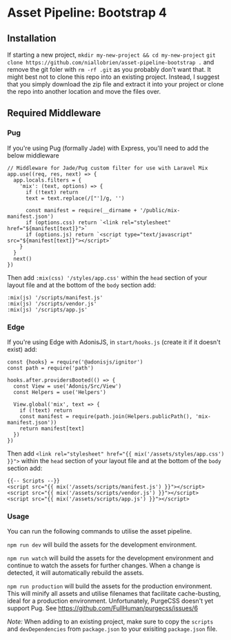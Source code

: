 # Asset Pipeline: Bootstrap 4

## Installation
If starting a new project,
`mkdir my-new-project && cd my-new-project`
`git clone https://github.com/niallobrien/asset-pipeline-bootstrap .` and remove the git foler with `rm -rf .git` as you probably don't want that.
It might best not to clone this repo into an existing project. Instead, I suggest that you simply download the zip file and extract it into your project or clone the repo into another location
and move the files over.

## Required Middleware

### Pug
If you're using Pug (formally Jade) with Express, you'll need to add the below middleware
```
// Middleware for Jade/Pug custom filter for use with Laravel Mix
app.use((req, res, next) => {
  app.locals.filters = {
    'mix': (text, options) => {
      if (!text) return
      text = text.replace(/["']/g, '')

      const manifest = require(__dirname + '/public/mix-manifest.json')
      if (options.css) return `<link rel="stylesheet" href="${manifest[text]}">`
      if (options.js) return `<script type="text/javascript" src="${manifest[text]}"></script>`
    }
  }
  next()
})
```

Then add `:mix(css) '/styles/app.css'` within the `head` section of your layout file and at the bottom of the `body` section add:
```
:mix(js) '/scripts/manifest.js'
:mix(js) '/scripts/vendor.js'
:mix(js) '/scripts/app.js'
```

### Edge
If you're using Edge with AdonisJS, in `start/hooks.js` (create it if it doesn't exist) add:
```
const {hooks} = require('@adonisjs/ignitor')
const path = require('path')

hooks.after.providersBooted(() => {
  const View = use('Adonis/Src/View')
  const Helpers = use('Helpers')

  View.global('mix', text => {
    if (!text) return
    const manifest = require(path.join(Helpers.publicPath(), 'mix-manifest.json'))
    return manifest[text]
  })
})
```

Then add `<link rel="stylesheet" href="{{ mix('/assets/styles/app.css') }}">` within the `head` section of your layout file and at the bottom of the `body` section add:
```
{{-- Scripts --}}
<script src="{{ mix('/assets/scripts/manifest.js') }}"></script>
<script src="{{ mix('/assets/scripts/vendor.js') }}"></script>
<script src="{{ mix('/assets/scripts/app.js') }}"></script>
```

### Usage
You can run the following commands to utilise the asset pipeline.

`npm run dev` will build the assets for the development environment.

`npm run watch` will build the assets for the development environment and continue to watch the assets for further changes. When a change is detected, it will automatically rebuild the assets.

`npm run production` will build the assets for the production environment. This will minify all assets and utilise filenames that facilitate cache-busting, ideal for a production environment.
Unfortunately, PurgeCSS doesn't yet support Pug. See https://github.com/FullHuman/purgecss/issues/6

*Note:* When adding to an existing project, make sure to copy the `scripts` and `devDependencies` from `package.json` to your exisiting `package.json` file.
